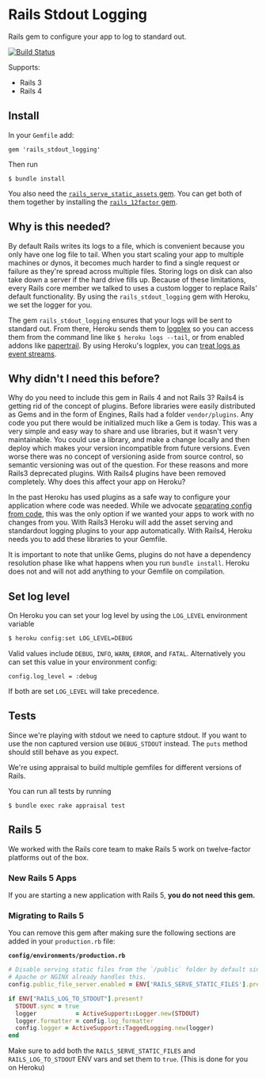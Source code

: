 # Rails Stdout Logging

Rails gem to configure your app to log to standard out.

[![Build Status](https://travis-ci.org/heroku/rails_stdout_logging.png?branch=master)](https://travis-ci.org/heroku/rails_stdout_logging)

Supports:

- Rails 3
- Rails 4



## Install

In your `Gemfile` add:

```
gem 'rails_stdout_logging'
```

Then run

```
$ bundle install
```

You also need the [`rails_serve_static_assets` gem](https://github.com/heroku/rails_serve_static_assets).
You can get both of them together by installing the [`rails_12factor` gem](https://github.com/heroku/rails_12factor).

## Why is this needed?

By default Rails writes its logs to a file, which is convenient because you only have one log file to tail. When you start scaling your app to multiple machines or dynos, it becomes much harder to find a single request or failure as they're spread across multiple files. Storing logs on disk can also take down a server if the hard drive fills up. Because of these limitations, every Rails core member we talked to uses a custom logger to replace Rails' default functionality. By using the `rails_stdout_logging` gem with Heroku, we set the logger for you.

The gem `rails_stdout_logging` ensures that your logs will be sent to standard out. From there, Heroku sends them to [logplex](https://github.com/heroku/logplex) so you can access them from the command line like `$ heroku logs --tail`, or from enabled addons like [papertrail](https://addons.heroku.com/papertrail). By using Heroku's logplex, you can [treat logs as event streams](http://www.12factor.net/logs).

## Why didn't I need this before?

Why do you need to include this gem in Rails 4 and not Rails 3? Rails4 is getting rid of the concept of plugins. Before libraries were easily distributed as Gems and in the form of Engines, Rails had a folder `vendor/plugins`. Any code you put there would be initialized much like a Gem is today. This was a very simple and easy way to share and use libraries, but it wasn't very maintainable. You could use a library, and make a change locally and then deploy which makes your version incompatible from future versions. Even worse there was no concept of versioning aside from source control, so semantic versioning was out of the question. For these reasons and more Rails3 deprecated plugins. With Rails4 plugins have been removed completely. Why does this affect your app on Heroku?

In the past Heroku has used plugins as a safe way to configure your application where code was needed. While we advocate [separating config from code](http://12factor.net), this was the only option if we wanted your apps to work with no changes from you. With Rails3 Heroku will add the asset serving and standardout logging plugins to your app automatically. With Rails4, Heroku needs you to add these libraries to your Gemfile.

It is important to note that unlike Gems, plugins do not have a dependency resolution phase like what happens when you run `bundle install`. Heroku does not and will not add anything to your Gemfile on compilation.


## Set log level

On Heroku you can set your log level by using the `LOG_LEVEL` environment variable

```sh
$ heroku config:set LOG_LEVEL=DEBUG
```

Valid values include `DEBUG`, `INFO`, `WARN`, `ERROR`, and `FATAL`. Alternatively you can set this value in your environment config:
 
```
config.log_level = :debug
```

If both are set `LOG_LEVEL` will take precedence. 

## Tests

Since we're playing with stdout we need to capture stdout. If you want to use the non captured version use `DEBUG_STDOUT` instead. The `puts` method should still behave as you expect.

We're using appraisal to build multiple gemfiles for different versions of Rails.

You can run all tests by running

```
$ bundle exec rake appraisal test
```


## Rails 5

We worked with the Rails core team to make Rails 5 work on twelve-factor platforms out of the box.

### New Rails 5 Apps

If you are starting a new application with Rails 5, **you do not need this gem.**

### Migrating to Rails 5

You can remove this gem after making sure the following sections are added in
your `production.rb` file:

**`config/environments/production.rb`**
```ruby
# Disable serving static files from the `/public` folder by default since
# Apache or NGINX already handles this.
config.public_file_server.enabled = ENV['RAILS_SERVE_STATIC_FILES'].present?

if ENV["RAILS_LOG_TO_STDOUT"].present?
  STDOUT.sync = true
  logger           = ActiveSupport::Logger.new(STDOUT)
  logger.formatter = config.log_formatter
  config.logger = ActiveSupport::TaggedLogging.new(logger)
end
```

Make sure to add both the `RAILS_SERVE_STATIC_FILES` and `RAILS_LOG_TO_STDOUT` ENV vars and set them to `true`. (This is done for you on Heroku)
